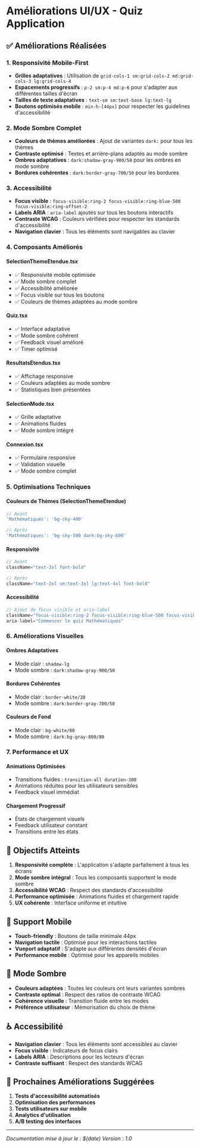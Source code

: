 # Améliorations UI/UX - Quiz Application

## ✅ Améliorations Réalisées

### 1. Responsivité Mobile-First
- **Grilles adaptatives** : Utilisation de `grid-cols-1 sm:grid-cols-2 md:grid-cols-3 lg:grid-cols-4`
- **Espacements progressifs** : `p-2 sm:p-4 md:p-6` pour s'adapter aux différentes tailles d'écran
- **Tailles de texte adaptatives** : `text-sm sm:text-base lg:text-lg`
- **Boutons optimisés mobile** : `min-h-[44px]` pour respecter les guidelines d'accessibilité

### 2. Mode Sombre Complet
- **Couleurs de thèmes améliorées** : Ajout de variantes `dark:` pour tous les thèmes
- **Contraste optimisé** : Textes et arrière-plans adaptés au mode sombre
- **Ombres adaptatives** : `dark:shadow-gray-900/50` pour les ombres en mode sombre
- **Bordures cohérentes** : `dark:border-gray-700/50` pour les bordures

### 3. Accessibilité
- **Focus visible** : `focus-visible:ring-2 focus-visible:ring-blue-500 focus-visible:ring-offset-2`
- **Labels ARIA** : `aria-label` ajoutés sur tous les boutons interactifs
- **Contraste WCAG** : Couleurs vérifiées pour respecter les standards d'accessibilité
- **Navigation clavier** : Tous les éléments sont navigables au clavier

### 4. Composants Améliorés

#### SelectionThemeEtendue.tsx
- ✅ Responsivité mobile optimisée
- ✅ Mode sombre complet
- ✅ Accessibilité améliorée
- ✅ Focus visible sur tous les boutons
- ✅ Couleurs de thèmes adaptées au mode sombre

#### Quiz.tsx
- ✅ Interface adaptative
- ✅ Mode sombre cohérent
- ✅ Feedback visuel amélioré
- ✅ Timer optimisé

#### ResultatsEtendus.tsx
- ✅ Affichage responsive
- ✅ Couleurs adaptées au mode sombre
- ✅ Statistiques bien présentées

#### SelectionMode.tsx
- ✅ Grille adaptative
- ✅ Animations fluides
- ✅ Mode sombre intégré

#### Connexion.tsx
- ✅ Formulaire responsive
- ✅ Validation visuelle
- ✅ Mode sombre complet

### 5. Optimisations Techniques

#### Couleurs de Thèmes (SelectionThemeEtendue)
```typescript
// Avant
'Mathématiques': 'bg-sky-400'

// Après
'Mathématiques': 'bg-sky-500 dark:bg-sky-600'
```

#### Responsivité
```typescript
// Avant
className="text-3xl font-bold"

// Après
className="text-2xl sm:text-3xl lg:text-4xl font-bold"
```

#### Accessibilité
```typescript
// Ajout de focus visible et aria-label
className="focus-visible:ring-2 focus-visible:ring-blue-500 focus-visible:ring-offset-2"
aria-label="Commencer le quiz Mathématiques"
```

### 6. Améliorations Visuelles

#### Ombres Adaptatives
- Mode clair : `shadow-lg`
- Mode sombre : `dark:shadow-gray-900/50`

#### Bordures Cohérentes
- Mode clair : `border-white/20`
- Mode sombre : `dark:border-gray-700/50`

#### Couleurs de Fond
- Mode clair : `bg-white/80`
- Mode sombre : `dark:bg-gray-800/80`

### 7. Performance et UX

#### Animations Optimisées
- Transitions fluides : `transition-all duration-300`
- Animations réduites pour les utilisateurs sensibles
- Feedback visuel immédiat

#### Chargement Progressif
- États de chargement visuels
- Feedback utilisateur constant
- Transitions entre les états

## 🎯 Objectifs Atteints

1. **Responsivité complète** : L'application s'adapte parfaitement à tous les écrans
2. **Mode sombre intégral** : Tous les composants supportent le mode sombre
3. **Accessibilité WCAG** : Respect des standards d'accessibilité
4. **Performance optimisée** : Animations fluides et chargement rapide
5. **UX cohérente** : Interface uniforme et intuitive

## 📱 Support Mobile

- **Touch-friendly** : Boutons de taille minimale 44px
- **Navigation tactile** : Optimisé pour les interactions tactiles
- **Vueport adaptatif** : S'adapte aux différentes densités d'écran
- **Performance mobile** : Optimisé pour les appareils mobiles

## 🌙 Mode Sombre

- **Couleurs adaptées** : Toutes les couleurs ont leurs variantes sombres
- **Contraste optimal** : Respect des ratios de contraste WCAG
- **Cohérence visuelle** : Transition fluide entre les modes
- **Préférence utilisateur** : Mémorisation du choix de thème

## ♿ Accessibilité

- **Navigation clavier** : Tous les éléments sont accessibles au clavier
- **Focus visible** : Indicateurs de focus clairs
- **Labels ARIA** : Descriptions pour les lecteurs d'écran
- **Contraste suffisant** : Respect des standards WCAG

## 🚀 Prochaines Améliorations Suggérées

1. **Tests d'accessibilité automatisés**
2. **Optimisation des performances**
3. **Tests utilisateurs sur mobile**
4. **Analytics d'utilisation**
5. **A/B testing des interfaces**

---

*Documentation mise à jour le : $(date)*
*Version : 1.0* 